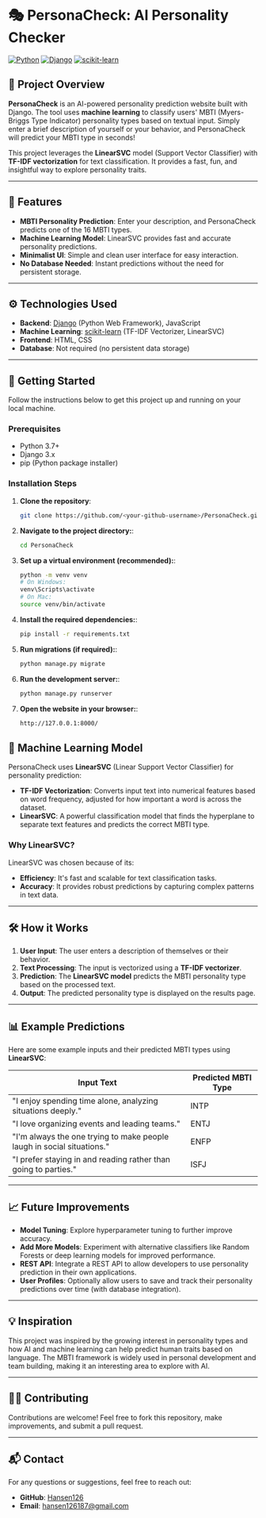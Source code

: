 # 🎭 PersonaCheck: AI Personality Checker

[![Python](https://img.shields.io/badge/Python-3.7%2B-blue.svg)](https://www.python.org/) [![Django](https://img.shields.io/badge/Django-3.x-green.svg)](https://www.djangoproject.com/) [![scikit-learn](https://img.shields.io/badge/scikit--learn-0.24-orange.svg)](https://scikit-learn.org/)

## 📖 Project Overview

**PersonaCheck** is an AI-powered personality prediction website built with Django. The tool uses **machine learning** to classify users' MBTI (Myers-Briggs Type Indicator) personality types based on textual input. Simply enter a brief description of yourself or your behavior, and PersonaCheck will predict your MBTI type in seconds! 

This project leverages the **LinearSVC** model (Support Vector Classifier) with **TF-IDF vectorization** for text classification. It provides a fast, fun, and insightful way to explore personality traits.

---

## 🎯 Features

- **MBTI Personality Prediction**: Enter your description, and PersonaCheck predicts one of the 16 MBTI types.
- **Machine Learning Model**: LinearSVC provides fast and accurate personality predictions.
- **Minimalist UI**: Simple and clean user interface for easy interaction.
- **No Database Needed**: Instant predictions without the need for persistent storage.
  
---

## ⚙️ Technologies Used

- **Backend**: [Django](https://www.djangoproject.com/) (Python Web Framework), JavaScript
- **Machine Learning**: [scikit-learn](https://scikit-learn.org/) (TF-IDF Vectorizer, LinearSVC)
- **Frontend**: HTML, CSS
- **Database**: Not required (no persistent data storage)

---

## 🚀 Getting Started

Follow the instructions below to get this project up and running on your local machine.

### Prerequisites

- Python 3.7+
- Django 3.x
- pip (Python package installer)

### Installation Steps

1. **Clone the repository**:
   ```bash
   git clone https://github.com/<your-github-username>/PersonaCheck.git

2. **Navigate to the project directory:**:
   ```bash
   cd PersonaCheck

3. **Set up a virtual environment (recommended):**:
   ```bash
   python -m venv venv
   # On Windows:
   venv\Scripts\activate
   # On Mac:
   source venv/bin/activate

4. **Install the required dependencies:**:
   ```bash
   pip install -r requirements.txt

5. **Run migrations (if required):**:
   ```bash
   python manage.py migrate

6. **Run the development server:**:
   ```bash
   python manage.py runserver

7. **Open the website in your browser:**:
   ```bash
   http://127.0.0.1:8000/

## 🧠 Machine Learning Model

PersonaCheck uses **LinearSVC** (Linear Support Vector Classifier) for personality prediction:

- **TF-IDF Vectorization**: Converts input text into numerical features based on word frequency, adjusted for how important a word is across the dataset.
- **LinearSVC**: A powerful classification model that finds the hyperplane to separate text features and predicts the correct MBTI type.

### Why LinearSVC?

LinearSVC was chosen because of its:
- **Efficiency**: It's fast and scalable for text classification tasks.
- **Accuracy**: It provides robust predictions by capturing complex patterns in text data.
  
---

## 🛠 How it Works

1. **User Input**: The user enters a description of themselves or their behavior.
2. **Text Processing**: The input is vectorized using a **TF-IDF vectorizer**.
3. **Prediction**: The **LinearSVC model** predicts the MBTI personality type based on the processed text.
4. **Output**: The predicted personality type is displayed on the results page.

---

## 📊 Example Predictions

Here are some example inputs and their predicted MBTI types using **LinearSVC**:

| Input Text | Predicted MBTI Type |
|------------|---------------------|
| "I enjoy spending time alone, analyzing situations deeply." | INTP |
| "I love organizing events and leading teams." | ENTJ |
| "I'm always the one trying to make people laugh in social situations." | ENFP |
| "I prefer staying in and reading rather than going to parties." | ISFJ |

---

## 📈 Future Improvements

- **Model Tuning**: Explore hyperparameter tuning to further improve accuracy.
- **Add More Models**: Experiment with alternative classifiers like Random Forests or deep learning models for improved performance.
- **REST API**: Integrate a REST API to allow developers to use personality prediction in their own applications.
- **User Profiles**: Optionally allow users to save and track their personality predictions over time (with database integration).

---

## 💡 Inspiration

This project was inspired by the growing interest in personality types and how AI and machine learning can help predict human traits based on language. The MBTI framework is widely used in personal development and team building, making it an interesting area to explore with AI.

---

## 👨‍💻 Contributing

Contributions are welcome! Feel free to fork this repository, make improvements, and submit a pull request.

---


## 📬 Contact

For any questions or suggestions, feel free to reach out:

- **GitHub**: [Hansen126](https://github.com/Hansen126)
- **Email**: hansen126187@gmail.com
